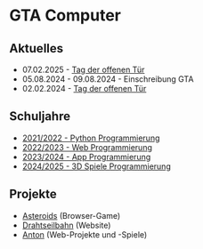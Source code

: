 # GTA Computer

## Aktuelles

- 07.02.2025 - [Tag der offenen Tür](tdot25)
- 05.08.2024 - 09.08.2024 - Einschreibung GTA
- 02.02.2024 - [Tag der offenen Tür](tdot24)

## Schuljahre

- [2021/2022 - Python Programmierung](2021)
- [2022/2023 - Web Programmierung](2022)
- [2023/2024 - App Programmierung](2023)
- [2024/2025 - 3D Spiele Programmierung](2024)

## Projekte

- [Asteroids](asteroids) (Browser-Game)
- [Drahtseilbahn](drahtseilbahn) (Website)
- [Anton](anton) (Web-Projekte und -Spiele)
